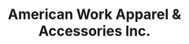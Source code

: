 ---
title: "American Work Apparel & Accessories Inc."
url: /athens/american-work-apparel-and-accessories-inc/
shop: clothes
---